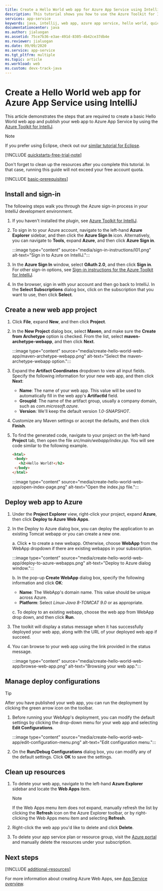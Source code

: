 ```yaml
---
title: Create a Hello World web app for Azure App Service using IntelliJ
description: This tutorial shows you how to use the Azure Toolkit for IntelliJ to create a Hello World Web App for Azure.
services: app-service
keywords: java, intellij, web app, azure app service, hello world, quick start
documentationcenter: java
ms.author: jialuogan
ms.assetid: 75ce7b36-e3ae-491d-8305-4b42ce37db4e
ms.reviewer: jialuogan
ms.date: 09/09/2020
ms.service: app-service
ms.tgt_pltfrm: multiple
ms.topic: article
ms.workload: web
ms.custom: devx-track-java
---
```


# Create a Hello World web app for Azure App Service using IntelliJ

This article demonstrates the steps that are required to create a basic Hello World web app and publish your web app to Azure App Service by using the [Azure Toolkit for IntelliJ](https://plugins.jetbrains.com/plugin/8053).

> [!NOTE]
> If you prefer using Eclipse, check out our [similar tutorial for Eclipse](../toolkit-for-eclipse/create-hello-world-web-app.md).
>
> [!INCLUDE [quickstarts-free-trial-note](../../includes/quickstarts-free-trial-note.md)]
>
> Don't forget to clean up the resources after you complete this tutorial. In that case, running this guide will not exceed your free account quota.

[!INCLUDE [basic-prerequisites](includes/basic-prerequisites.md)]

## Install and sign-in

The following steps walk you through the Azure sign-in process in your IntelliJ development environment.

1. If you haven't installed the plugin, see [Azure Toolkit for IntelliJ](https://plugins.jetbrains.com/plugin/8053).

1. To sign in to your Azure account, navigate to the left-hand **Azure Explorer** sidebar, and then click the **Azure Sign In** icon. Alternatively, you can navigate to **Tools**, expand **Azure**, and then click **Azure Sign in**.

   :::image type="content" source="media/sign-in-instructions/I01.png" alt-text="Sign in to Azure on IntelliJ.":::

1. In the **Azure Sign In** window, select **OAuth 2.0**, and then click **Sign in**. For other sign-in options, see [Sign-in instructions for the Azure Toolkit for IntelliJ](sign-in-instructions.md).

1. In the browser, sign in with your account and then go back to IntelliJ. In the **Select Subscriptions** dialog box, click on the subscription that you want to use, then click **Select**.

## Create a new web app project

1. Click **File**, expand **New**, and then click **Project**.

1. In the **New Project** dialog box, select **Maven**, and make sure the **Create from Archetype** option is checked. From the list, select **maven-archetype-webapp**, and then click **Next**.

   :::image type="content" source="media/create-hello-world-web-app/maven-archetype-webapp.png" alt-text="Select the maven-archetype-webapp option.":::

1. Expand the **Artifact Coordinates** dropdown to view all input fields. Specify the following information for your new web app, and then click **Next**:

   * **Name**: The name of your web app. This value will be used to automatically fill in the web app's **ArtifactId** field.
   * **GroupId**: The name of the artifact group, usually a company domain, such as *com.microsoft.azure*.
   * **Version**: We'll keep the default version *1.0-SNAPSHOT*.

1. Customize any Maven settings or accept the defaults, and then click **Finish**.

1. To find the generated code, navigate to your project on the left-hand **Project** tab, then open the file *src/main/webapp/index.jsp*. You will see code similar to the following example.

   ```html
   <html>
    <body>
      <h2>Hello World!</h2>
    </body>
   </html>
   ```

   :::image type="content" source="media/create-hello-world-web-app/open-index-page.png" alt-text="Open the index.jsp file.":::

## Deploy web app to Azure

1. Under the **Project Explorer** view, right-click your project, expand **Azure**, then click **Deploy to Azure Web Apps**.

1. In the Deploy to Azure dialog box, you can deploy the application to an existing Tomcat webapp or you can create a new one.

   a. Click **+** to create a new webapp. Otherwise, choose **WebApp** from the WebApp dropdown if there are existing webapps in your subscription.

      :::image type="content" source="media/create-hello-world-web-app/deploy-to-azure-webapps.png" alt-text="Deploy to Azure dialog window.":::

   b. In the pop-up **Create WebApp** dialog box, specify the following information and click **OK**:

      * **Name**: The WebApp's domain name. This value should be unique across Azure.
      * **Platform**: Select *Linux-Java 8-TOMCAT 9.0* or as appropriate.

   c. To deploy to an existing webapp, choose the web app from WebApp drop down, and then click **Run**.

1. The toolkit will display a status message when it has successfully deployed your web app, along with the URL of your deployed web app if succeed.

1. You can browse to your web app using the link provided in the status message.

   :::image type="content" source="media/create-hello-world-web-app/browse-web-app.png" alt-text="Browsing your web app.":::

## Manage deploy configurations

> [!TIP]
> After you have published your web app, you can run the deployment by clicking the green arrow icon on the toolbar.

1. Before running your WebApp's deployment, you can modify the default settings by clicking the drop-down menu for your web app and selecting **Edit Configurations**.

   :::image type="content" source="media/create-hello-world-web-app/edit-configuration-menu.png" alt-text="Edit configuration menu.":::

1. On the **Run/Debug Configurations** dialog box, you can modify any of the default settings. Click **OK** to save the settings.

## Clean up resources

1. To delete your web app, navigate to the left-hand **Azure Explorer** sidebar and locate the **Web Apps** item.

   > [!NOTE]
   > If the Web Apps menu item does not expand, manually refresh the list by clicking the **Refresh** icon on the Azure Explorer toolbar, or by right-clicking the Web Apps menu item and selecting **Refresh**.

1. Right-click the web app you'd like to delete and click **Delete**.

1. To delete your app service plan or resource group, visit the [Azure portal](https://portal.azure.com) and manually delete the resources under your subscription.

## Next steps

[!INCLUDE [additional-resources](includes/additional-resources.md)]

For more information about creating Azure Web Apps, see [App Service overview](/azure/app-service/app-service-web-overview).
